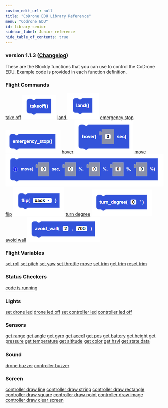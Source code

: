 ```yaml
---
custom_edit_url: null
title: "CoDrone EDU Library Reference"
menu: "Codrone EDU"
id: library-senior
sidebar_label: Junior reference
hide_table_of_contents: true
---
```

<h3 class="homeDocLandingVersion">version 1.1.3 (<a class="orange-link" href="/docs/codrone-edu/blockly/changelog">Changelog</a>)</h3>
These are the Blockly functions that you can use to control the CoDrone EDU. Example code is provided in each function definition.

<div class="boxLanding">
    <div class="parentContainer">
    </div>
    <div  class="parentContainer">
    <div class="box-reference-shadow">
        <h3>Flight Commands</h3>
        <a href="/docs/codrone-edu/blockly/Flight-Commands/01-takeoff">take off</a>
            <img src="/img/codrone-edu/blockly/takeoff.PNG"></img>
        <a href="/docs/codrone-edu/blockly/Flight-Commands/02-land">land </a>
            <img src="/img/codrone-edu/blockly/land.PNG"></img>
        <a href="/docs/codrone-edu/blockly/Flight-Commands/03-emergency-stop">emergency stop</a>
            <img src="/img/codrone-edu/blockly/emergencystop.PNG"></img>
        <a href="/docs/codrone-edu/blockly/Flight-Commands/04-hover">hover</a>
            <img src="/img/codrone-edu/blockly/hover.PNG"></img>
        <a href="/docs/codrone-edu/blockly/Flight-Commands/05-move">move</a>
            <img src="/img/codrone-edu/blockly/move.PNG"></img>
        <a href="/docs/codrone-edu/blockly/Flight-Commands/06-flip">flip</a>
            <img src="/img/codrone-edu/blockly/flip.PNG"></img>
        <a href="/docs/codrone-edu/blockly/Flight-Commands/07-turn-degree">turn degree</a>
            <img src="/img/codrone-edu/blockly/turn_degree.PNG"></img>
        <a href="/docs/codrone-edu/blockly/Flight-Commands/08-avoid-wall">avoid wall</a>
            <img src="/img/codrone-edu/blockly/avoid_wall.PNG"></img>  
  </div>
  </div>
  <div class="parentContainer">
   <div class="box-reference-shadow">
    <h3>Flight Variables</h3>
    <a href="/docs/codrone-edu/blockly/Flight-Variables/01-set-roll">set roll</a>
    <a href="/docs/codrone-edu/blockly/Flight-Variables/02-set-pitch">set pitch</a>
    <a href="/docs/codrone-edu/blockly/Flight-Variables/03-set-yaw">set yaw</a>
    <a href="/docs/codrone-edu/blockly/Flight-Variables/04-set-throttle">set throttle</a>
    <a href="/docs/codrone-edu/blockly/Flight-Variables/05-move">move</a>
    <a href="/docs/codrone-edu/blockly/Flight-Variables/06-set-trim">set trim</a>
    <a href="/docs/codrone-edu/blockly/Flight-Variables/07-get-trim">get trim</a>
    <a href="/docs/codrone-edu/blockly/Flight-Variables/08-reset-trim">reset trim</a>
  </div>
  </div>
    <div class="parentContainer">
   <div class="box-reference-shadow">
    <h3>Status Checkers</h3>
    <a href="/docs/codrone-edu/blockly/Status-Checkers/01-code-is-running">code is running</a>
  </div>
  </div>
    <div class="parentContainer">
   <div class="box-reference-shadow">
    <h3>Lights</h3>
    <a href="/docs/codrone-edu/blockly/Lights/01-set-drone-led">set drone led</a>
    <a href="/docs/codrone-edu/blockly/Lights/02-drone-led-off">drone led off</a>
    <a href="/docs/codrone-edu/blockly/Lights/03-set-controller-led">set controller led</a>
    <a href="/docs/codrone-edu/blockly/Lights/04-controller-led-off">controller led off</a>
  </div>
  </div>
      <div class="parentContainer">
   <div class="box-reference-shadow">
    <h3>Sensors</h3>
    <a href="/docs/codrone-edu/blockly/Sensors/01-get-range">get range</a>
    <a href="/docs/codrone-edu/blockly/Sensors/02-get-angle">get angle</a>
    <a href="/docs/codrone-edu/blockly/Sensors/03-get-gyro">get gyro</a>
    <a href="/docs/codrone-edu/blockly/Sensors/04-get-accel">get accel</a>
    <a href="/docs/codrone-edu/blockly/Sensors/05-get-pos">get pos</a>
    <a href="/docs/codrone-edu/blockly/Sensors/06-get-battery">get battery</a>
    <a href="/docs/codrone-edu/blockly/Sensors/07-get-height">get height</a>
    <a href="/docs/codrone-edu/blockly/Sensors/08-get-pressure">get pressure</a>
    <a href="/docs/codrone-edu/blockly/Sensors/09-get-temperature">get temperature</a>
    <a href="/docs/codrone-edu/blockly/Sensors/10-get-altitude">get altitude</a>
    <a href="/docs/codrone-edu/blockly/Sensors/11-get-color">get color</a>
    <a href="/docs/codrone-edu/blockly/Sensors/12-get-hsvl">get hsvl</a>
    <a href="/docs/codrone-edu/blockly/Sensors/13-get-state-data">get state data</a>
  </div>
  </div>
        <div class="parentContainer">
   <div class="box-reference-shadow">
    <h3>Sound</h3>
    <a href="/docs/codrone-edu/blockly/Sound/01-drone-buzzer">drone buzzer</a>
    <a href="/docs/codrone-edu/blockly/Sound/02-controller-buzzer">controller buzzer</a>
  </div>
  </div>
          <div class="parentContainer">
   <div class="box-reference-shadow">
    <h3>Screen</h3>
    <a href="/docs/codrone-edu/blockly/Screen/01-controller-draw-line">controller draw line</a>
    <a href="/docs/codrone-edu/blockly/Screen/02-controller-draw-string">controller draw string</a>
    <a href="/docs/codrone-edu/blockly/Screen/03-controller-draw-rectangle">controller draw rectangle</a>
    <a href="/docs/codrone-edu/blockly/Screen/04-controller-draw-square">controller draw square</a>
    <a href="/docs/codrone-edu/blockly/Screen/05-controller-draw-point">controller draw point</a>
    <a href="/docs/codrone-edu/blockly/Screen/06-controller-draw-image">controller draw image</a>
    <a href="/docs/codrone-edu/blockly/Screen/06-controller-clear-screen">controller draw clear screen</a>
  </div>
  </div>
  <div  class="parentContainer">
  </div>
</div>
